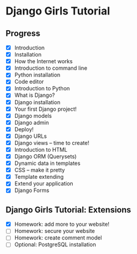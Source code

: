 # Django Girls Tutorial

## Progress

- [x] Introduction
- [x] Installation
- [x] How the Internet works
- [x] Introduction to command line
- [x] Python installation
- [x] Code editor
- [x] Introduction to Python
- [x] What is Django?
- [x] Django installation
- [x] Your first Django project!
- [x] Django models
- [x] Django admin
- [x] Deploy!
- [x] Django URLs
- [x] Django views – time to create!
- [x] Introduction to HTML
- [x] Django ORM (Querysets)
- [x] Dynamic data in templates
- [x] CSS – make it pretty
- [x] Template extending
- [x] Extend your application
- [x] Django Forms

## Django Girls Tutorial: Extensions

- [x] Homework: add more to your website!
- [ ] Homework: secure your website
- [ ] Homework: create comment model
- [ ] Optional: PostgreSQL installation
